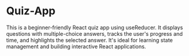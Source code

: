 # Quiz-App
This is a beginner-friendly React quiz app using useReducer. It displays questions with multiple-choice answers, tracks the user's progress and time, and highlights the selected answer. It's ideal for learning state management and building interactive React applications.
